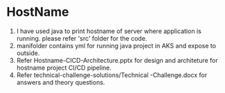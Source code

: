 # HostName
1. I have used java to print hostname of server where application is running. please refer 'src' folder for the code.
2. manifolder contains yml for running java project in AKS and expose to outside.
3. Refer Hostname-CICD-Architecture.pptx for design and architeture for  hostname project CI/CD pipeline.
4. Refer technical-challenge-solutions/Technical -Challenge.docx for answers and theory questions.
